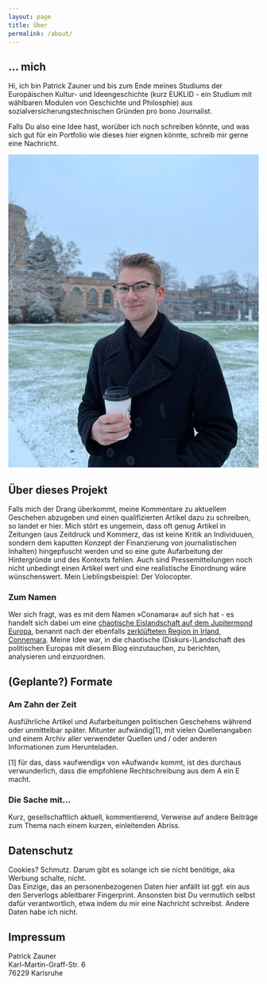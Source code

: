 ```yaml
---
layout: page
title: Über
permalink: /about/
---
```


## ... mich
Hi, ich bin Patrick Zauner und bis zum Ende meines Studiums der Europäischen Kultur- und Ideengeschichte (kurz EUKLID - ein Studium mit wählbaren Modulen von Geschichte und Philosphie) aus sozialversicherungstechnischen Gründen pro bono Journalist.

Falls Du also eine Idee hast, worüber ich noch schreiben könnte, und was sich gut für ein Portfolio wie dieses hier eignen könnte, schreib mir gerne eine Nachricht.

![Wow, es schneit sogar in Karlsruhe - Da muss man doch einfach glücklich sein :)](/assets/images/me.jpg)

## Über dieses Projekt

Falls mich der Drang überkommt, meine Kommentare zu aktuellem Geschehen abzugeben und einen qualifizierten Artikel dazu zu schreiben, so landet er hier. Mich stört es ungemein, dass oft genug Artikel in Zeitungen (aus Zeitdruck und Kommerz, das ist keine Kritik an Individuuen, sondern dem kaputten Konzept der Finanzierung von journalistischen Inhalten) hingepfuscht werden und so eine gute Aufarbeitung der Hintergründe und des Kontexts fehlen. Auch sind Pressemitteilungen noch nicht unbedingt einen Artikel wert und eine realistische Einordnung wäre wünschenswert. Mein Lieblingsbeispiel: Der Volocopter.

### Zum Namen
Wer sich fragt, was es mit dem Namen »Conamara« auf sich hat - es handelt sich dabei um eine [chaotische Eislandschaft auf dem Jupitermond Europa](https://de.wikipedia.org/wiki/Conamara_Chaos), benannt nach der ebenfalls [zerklüfteten Region in Irland, Connemara](https://de.wikipedia.org/wiki/Connemara). Meine Idee war, in die chaotische (Diskurs-)Landschaft des politischen Europas mit diesem Blog einzutauchen, zu berichten, analysieren und einzuordnen.

## (Geplante?) Formate
### Am Zahn der Zeit
Ausführliche Artikel und Aufarbeitungen politischen Geschehens während oder unmittelbar später. Mitunter aufwändig[1], mit vielen Quellenangaben und einem Archiv aller verwendeter Quellen und / oder anderen Informationen zum Herunteladen.

[1] für das, dass »aufwendig« von »Aufwand« kommt, ist des durchaus verwunderlich, dass die empfohlene Rechtschreibung aus dem A ein E macht.

### Die Sache mit…
Kurz, gesellschaftlich aktuell, kommentierend, Verweise auf andere Beiträge zum Thema nach einem kurzen, einleitenden Abriss.


## Datenschutz
Cookies? Schmutz. Darum gibt es solange ich sie nicht benötige, aka Werbung schalte, nicht.\
Das Einzige, das an personenbezogenen Daten hier anfällt ist ggf. ein aus den Serverlogs ableitbarer Fingerprint. Ansonsten bist Du vermutlich selbst dafür verantwortlich, etwa indem du mir eine Nachricht schreibst. Andere Daten habe ich nicht.

## Impressum
Patrick Zauner\
Karl-Martin-Graff-Str. 6\
76229 Karlsruhe